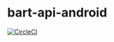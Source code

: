 # bart-api-android

[![CircleCI](https://circleci.com/gh/davidliu/bart-api-android.svg?style=svg)](https://circleci.com/gh/davidliu/bart-api-android)